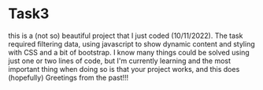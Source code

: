 # Task3
this is a (not so) beautiful project that I just coded (10/11/2022). The task required filtering data, using javascript to show dynamic content and styling with CSS 
and a bit of bootstrap.
I know many things could be solved using just one or two lines of code, but I'm currently learning and the most important thing when doing so is that your
project works, and this does (hopefully)
Greetings from the past!!!
